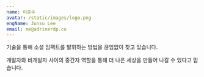 ```yaml
---
name: 이준수
avatar: /static/images/logo.png
engName: Junsu Lee
email: me@adrinerdp.co
---
```


기술을 통해 소셜 임팩트를 발휘하는 방법을 끊임없이 찾고 있습니다.

개발자와 비개발자 사이의 중간자 역할을 통해 더 나은 세상을 만들어 나갈 수 있다고 믿습니다.
